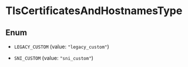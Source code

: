 

# TlsCertificatesAndHostnamesType

## Enum


* `LEGACY_CUSTOM` (value: `"legacy_custom"`)

* `SNI_CUSTOM` (value: `"sni_custom"`)



